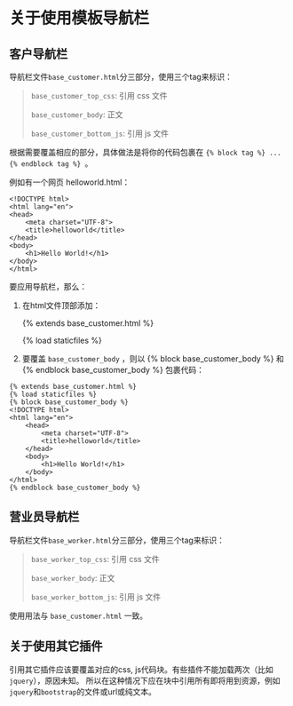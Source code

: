 # 关于使用模板导航栏

## 客户导航栏 

导航栏文件`base_customer.html`分三部分，使用三个tag来标识：
> `base_customer_top_css`: 引用 css 文件
> 
> `base_customer_body`: 正文
>
> `base_customer_bottom_js`: 引用 js 文件
>
根据需要覆盖相应的部分，具体做法是将你的代码包裹在 ```{% block tag %} ... {% endblock tag %} ```。

例如有一个网页 helloworld.html：

    <!DOCTYPE html>
    <html lang="en">
    <head>
        <meta charset="UTF-8">
        <title>helloworld</title>
    </head>
    <body>
        <h1>Hello World!</h1>
    </body>
    </html>
    
要应用导航栏，那么：

1. 在html文件顶部添加：
    
    {% extends base_customer.html %}
    
    {% load staticfiles %}    


2. 要覆盖 `base_customer_body` ，则以 {% block base_customer_body %} 和 {% endblock base_customer_body %} 包裹代码：

```
{% extends base_customer.html %}
{% load staticfiles %}  
{% block base_customer_body %}
<!DOCTYPE html>
<html lang="en">
    <head>
        <meta charset="UTF-8">
        <title>helloworld</title>
    </head>
    <body>
        <h1>Hello World!</h1>
    </body>
</html>
{% endblock base_customer_body %}
```
    
## 营业员导航栏

导航栏文件`base_worker.html`分三部分，使用三个tag来标识：
> `base_worker_top_css`: 引用 css 文件
> 
> `base_worker_body`: 正文
>
> `base_worker_bottom_js`: 引用 js 文件
>
使用用法与 `base_customer.html` 一致。

## 关于使用其它插件
引用其它插件应该要覆盖对应的css, js代码块。有些插件不能加载两次（比如`jquery`），原因未知。
所以在这种情况下应在块中引用所有即将用到资源，例如`jquery`和`bootstrap`的文件或url或纯文本。


